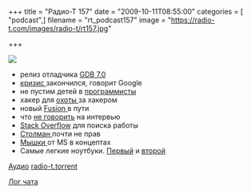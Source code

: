 +++
title = "Радио-Т 157"
date = "2009-10-11T08:55:00"
categories = [ "podcast",]
filename = "rt_podcast157"
image = "https://radio-t.com/images/radio-t/rt157.jpg"

+++

![](https://radio-t.com/images/radio-t/rt157.jpg)

- релиз отладчика [GDB 7.0](http://www.opennet.ru/opennews/art.shtml?num=23771)
- [кризис ](http://internet.cnews.ru/news/top/index.shtml?2009/10/08/364964)закончился, говорит Google
- не пустим детей в [программисты](http://biz.cnews.ru/news/top/index.shtml?2009/10/07/364783)
- хакер для [охоты ](http://biz.cnews.ru/news/top/index.shtml?2009/10/05/364497)за хакером
- новый [Fusion ](http://www.macrumors.com/2009/10/06/vmware-fusion-3-to-launch-october-27th/)в пути
- что [не говорить](http://hotjobs.yahoo.com/interview/The_10_Biggest_Interview_Killers__20061213-101036.html?subtopic=Presenting+Yourself) на интервью
- [Stack Overflow](http://blog.stackoverflow.com/2009/10/introducing-stack-overflow-careers/) для поиска работы
- [Столман ](http://www.securitylab.ru/news/386401.php)почти не прав
- [Мышки ](http://www.engadget.com/2009/10/07/microsoft-multitouch-mouse-prototypes-in-action-video/)от MS в концептах
- Самые легкие ноутбуки. [Первый](http://hard.compulenta.ru/465726/) и [второй](http://hard.compulenta.ru/465830/)

[Аудио](http://archive.rucast.net/radio-t/media/rt_podcast157.mp3)
[radio-t.torrent](http://www.radio-t.com/torrents/rt_podcast157.mp3.torrent)

[Лог чата](http://chat.radio-t.com/logs/radio-t-157.html)
<audio src="http://archive.rucast.net/radio-t/media/rt_podcast157.mp3" preload="none"></audio>